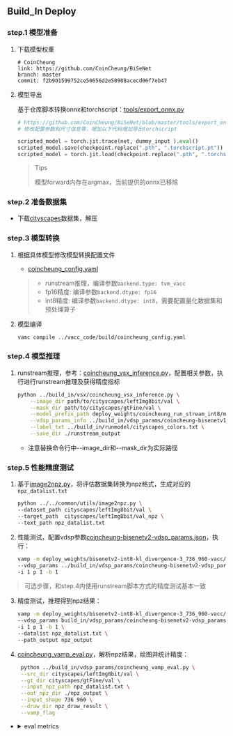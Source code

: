 ## Build_In Deploy

### step.1 模型准备

1. 下载模型权重

    ```
    # CoinCheung
    link: https://github.com/CoinCheung/BiSeNet
    branch: master
    commit: f2b901599752ce50656d2e50908acecd06f7eb47
    ```

2. 模型导出

    基于仓库脚本转换onnx和torchscript：[tools/export_onnx.py](https://github.com/CoinCheung/BiSeNet/blob/master/tools/export_onnx.py)

    ```python
    # https://github.com/CoinCheung/BiSeNet/blob/master/tools/export_onnx.py#L42
    # 修改配置参数和尺寸信息等，增加以下代码增加导出torchscript

    scripted_model = torch.jit.trace(net, dummy_input ).eval()
    scripted_model.save(checkpoint.replace(".pth", ".torchscript.pt"))
    scripted_model = torch.jit.load(checkpoint.replace(".pth", ".torchscript.pt"))
    ```

    > Tips
    > 
    > 模型forward内存在argmax，当前提供的onnx已移除
    > 

### step.2 准备数据集
- 下载[cityscapes](https://www.cityscapes-dataset.com/)数据集，解压

### step.3 模型转换
1. 根据具体模型修改模型转换配置文件
    - [coincheung_config.yaml](../build_in/build/coincheung_config.yaml)

    > - runstream推理，编译参数`backend.type: tvm_vacc`
    > - fp16精度: 编译参数`backend.dtype: fp16`
    > - int8精度: 编译参数`backend.dtype: int8`，需要配置量化数据集和预处理算子

2. 模型编译
    ```bash
    vamc compile ../vacc_code/build/coincheung_config.yaml
    ```

### step.4 模型推理
1. runstream推理，参考：[coincheung_vsx_inference.py](../build_in/vsx/coincheung_vsx_inference.py)，配置相关参数，执行进行runstream推理及获得精度指标
    ```bash
    python ../build_in/vsx/coincheung_vsx_inference.py \
        --image_dir path/to/cityscapes/leftImg8bit/val \
        --mask_dir path/to/cityscapes/gtFine/val \
        --model_prefix_path deploy_weights/coincheung_run_stream_int8/mod \
        --vdsp_params_info ../build_in/vdsp_params/coincheung-bisenetv1-vdsp_params.json \
        --label_txt ../build_in/runmodel/cityscapes_colors.txt \
        --save_dir ./runstream_output
    ```
    - 注意替换命令行中--image_dir和--mask_dir为实际路径


### step.5 性能精度测试
1. 基于[image2npz.py](../../common/utils/image2npz.py)，将评估数据集转换为npz格式，生成对应的`npz_datalist.txt`
    ```bash
    python ../../common/utils/image2npz.py \
    --dataset_path cityscapes/leftImg8bit/val \
    --target_path  cityscapes/leftImg8bit/val_npz \
    --text_path npz_datalist.txt
    ```
2. 性能测试，配置vdsp参数[coincheung-bisenetv2-vdsp_params.json](../build_in/vdsp_params/coincheung-bisenetv2-vdsp_params.json)，执行：
    ```bash
    vamp -m deploy_weights/bisenetv2-int8-kl_divergence-3_736_960-vacc/bisenetv2 \
    --vdsp_params ../build_in/vdsp_params/coincheung-bisenetv2-vdsp_params.json \
    -i 1 p 1 -b 1
    ```

> 可选步骤，和step.4内使用runstream脚本方式的精度测试基本一致

3. 精度测试，推理得到npz结果：
    ```bash
    vamp -m deploy_weights/bisenetv2-int8-kl_divergence-3_736_960-vacc/bisenetv2 \
    --vdsp_params build_in/vdsp_params/coincheung-bisenetv2-vdsp_params.json \
    -i 1 p 1 -b 1 \
    --datalist npz_datalist.txt \
    --path_output npz_output
    ```
4. [coincheung_vamp_eval.py](../build_in/vdsp_params/coincheung_vamp_eval.py)，解析npz结果，绘图并统计精度：
   ```bash
    python ../build_in/vdsp_params/coincheung_vamp_eval.py \
    --src_dir cityscapes/leftImg8bit/val \
    --gt_dir cityscapes/gtFine/val \
    --input_npz_path npz_datalist.txt \
    --out_npz_dir ./npz_output \
    --input_shape 736 960 \
    --draw_dir npz_draw_result \
    --vamp_flag
   ```
- 
    <details><summary>eval metrics</summary>

    ```
    bisenetv1_city_new.pth
    validation pixAcc: 94.125, mIoU: 67.629

    bisenetv1_city-fp16-none-3_736_960-vacc
    validation pixAcc: 94.099, mIoU: 67.457

    bisenetv1_city-int8-kl_divergence-3_736_960-vacc
    validation pixAcc: 93.604, mIoU: 64.615

    bisenetv2_city.pth
    validation pixAcc: 94.713, mIoU: 69.778

    bisenetv2_city-fp16-none-3_736_960-vacc
    validation pixAcc: 94.719, mIoU: 69.769

    bisenetv2_city-int8-kl_divergence-3_736_960-vacc
    validation pixAcc: 94.503, mIoU: 68.111
    ```
    </details>
